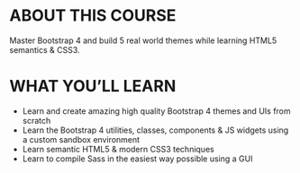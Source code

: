 # ABOUT THIS COURSE
Master Bootstrap 4 and build 5 real world themes while learning HTML5 semantics & CSS3.

# WHAT YOU’LL LEARN
- Learn and create amazing high quality Bootstrap 4 themes and UIs from scratch
- Learn the Bootstrap 4 utilities, classes, components & JS widgets using a custom sandbox environment
- Learn semantic HTML5 & modern CSS3 techniques
- Learn to compile Sass in the easiest way possible using a GUI
